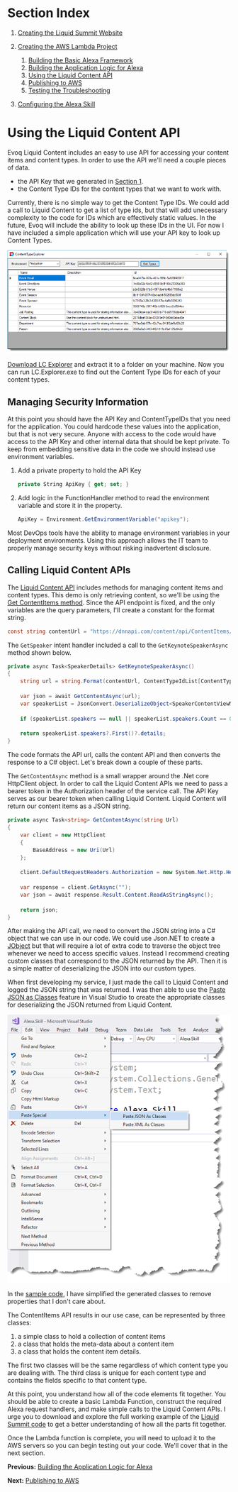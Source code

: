 # Section Index
1. [Creating the Liquid Summit Website](1_Setup_Liquid_Content.md)
2. [Creating the AWS Lambda Project](2_Create_AWS_Lambda_Project.md)

   1. [Building the Basic Alexa Framework](2-1_Create_Basic_Framework.md)
   2. [Building the Application Logic for Alexa](2-2_Create_Application_Logic.md)
   3. [Using the Liquid Content API](2-3_Use_Liquid_Content_API.md)
   4. [Publishing to AWS](2-4_Publishing_Lambda.md)
   5. [Testing the Troubleshooting](2-5_Testing_Lambda_Function.md)

3. [Configuring the Alexa Skill](3_Configure_Alexa_Skill.md)

# Using the Liquid Content API

Evoq Liquid Content includes an easy to use API for accessing your content items and content types. In order to use the API we'll need a couple pieces of data. 
* the API Key that we generated in [Section 1](1_Setup_Liquid_Content.md). 
* the Content Type IDs for the content types that we want to work with. 

Currently, there is no simple way to get the Content Type IDs. We could add a call to Liquid Content to get a list of type ids, but that will add unecessary complexity to the code for IDs which are effectively static values. In the future, Evoq will include the ability to look up these IDs in the UI. For now I have included a simple application which will use your API key to look up Content Types.

![Liquid Content Explorer](images/code_explorer.png) 

[Download LC Explorer](../LC.Explorer/LC.Explorer.zip) and extract it to a folder on your machine. Now you can run LC.Explorer.exe to find out the Content Type IDs for each of your content types.

## Managing Security Information
At this point you should have the API Key and ContentTypeIDs that you need for the application. You could hardcode these values into the application, but that is not very secure. Anyone with access to the code would have access to the API Key and other internal data that should be kept private. To keep from embedding sensitive data in the code we should instead use environment variables.

1. Add a private property to hold the API Key

    ```C#
    private String ApiKey { get; set; }
    ```

2. Add logic in the FunctionHandler method to read the environment variable and store it in the property.

    ```C#
    ApiKey = Environment.GetEnvironmentVariable("apikey");
    ```

Most DevOps tools have the ability to manage environment variables in your deployment environments. Using this approach allows the IT team to properly manage security keys without risking inadvertent disclosure.

## Calling Liquid Content APIs

The [Liquid Content API](http://www.dnnsoftware.com/docs/api/about-structured-content-apis.html) includes methods for managing content items and content types. This demo is only retrieving content, so we'll be using the [Get ContentItems method](http://www.dnnsoftware.com/docs/api/api-contentitems-get.html). Since the API endpoint is fixed, and the only variables are the query parameters, I'll create a constant for the format string.

```C#
const string contentUrl = "https://dnnapi.com/content/api/ContentItems/?maxItems=1&tags={1}&contentTypeId={0}";
``` 


The `GetSpeaker` intent handler included a call to the `GetKeynoteSpeakerAsync` method shown below.

```C#
private async Task<SpeakerDetails> GetKeynoteSpeakerAsync()
{
    string url = string.Format(contentUrl, ContentTypeIdList[ContentTypes.EventSpeaker], "keynote");

    var json = await GetContentAsync(url);
    var speakerList = JsonConvert.DeserializeObject<SpeakerContentViewModel>(json);

    if (speakerList.speakers == null || speakerList.speakers.Count == 0) return null;

    return speakerList.speakers?.First()?.details;
}
```

The code formats the API url, calls the content API and then converts the response to a C# object. Let's break down a couple of these parts.

The `GetContentAsync` method is a small wrapper around the .Net core HttpClient object. In order to call the Liquid Content APIs we need to pass a bearer token in the Authorization header of the service call. The API Key serves as our bearer token when calling Liquid Content. Liquid Content will return our content items as a JSON string.

```C#
private async Task<string> GetContentAsync(string Url)
{
    var client = new HttpClient
    {
        BaseAddress = new Uri(Url)
    };

    client.DefaultRequestHeaders.Authorization = new System.Net.Http.Headers.AuthenticationHeaderValue("Bearer", ApiKey);

    var response = client.GetAsync("");
    var json = await response.Result.Content.ReadAsStringAsync();

    return json;
}
```
After making the API call, we need to convert the JSON string into a C# object that we can use in our code.  We could use Json.NET to create a [JObject](http://www.newtonsoft.com/json/help/html/T_Newtonsoft_Json_Linq_JObject.htm) but that will require a lot of extra code to traverse the object tree whenever we need to access specific values. Instead I recommend creating custom classes that correspond to the JSON returned by the API. Then it is a simple matter of deserializing the JSON into our custom types.

When first developing my service, I just made the call to Liquid Content and logged the JSON string that was returned. I was then able to use the [Paste JSON as Classes](https://blogs.msdn.microsoft.com/webdev/2012/12/18/paste-json-as-classes-in-asp-net-and-web-tools-2012-2-rc/) feature in Visual Studio to create the appropriate classes for deserializing the JSON returned from Liquid Content. 

![Paste JSON](images/code_paste.png)

In the [sample code](../src/viewmodels/SpeakerContentViewModel.cs), I have simplified the generated classes to remove properties that I don't care about.

The ContentItems API results in our use case, can be represented by three classes: 
1) a simple class to hold a collection of content items 
2) a class that holds the meta-data about a content item 
3) a class that holds the content item details. 

The first two classes will be the same regardless of which content type you are dealing with.  The third class is unique for each content type and contains the fields specific to that content type.

At this point, you understand how all of the code elements fit together. You should be able to create a basic Lambda Function, construct the required Alexa request handlers, and make simple calls to the Liquid Content APIs.  I urge you to download and explore the full working example of the [Liquid Summit code](../src) to get a better understanding of how all the parts fit together.

Once the Lambda function is complete, you will need to upload it to the AWS servers so you can begin testing out your code.  We'll cover that in the next section.

**Previous:** [Building the Application Logic for Alexa](2-2_Create_Application_Logic.md)

**Next:** [Publishing to AWS](2-4_Publishing_Lambda.md)